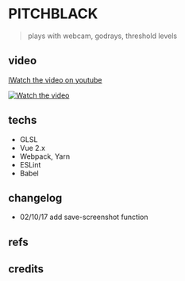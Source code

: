 
# PITCHBLACK
> plays with webcam, godrays, threshold levels

## video

[lWatch the video on youtube](https://www.youtube.com/watch?v=3UCDyOZjQck)

[![Watch the video](https://pitchblack.surge.sh/assets/pitchblack-preview.jpg)](https://www.youtube.com/watch?v=3UCDyOZjQck)

## techs

* GLSL
* Vue 2.x
* Webpack, Yarn
* ESLint
* Babel

## changelog

  * 02/10/17 add save-screenshot function

## refs


## credits
